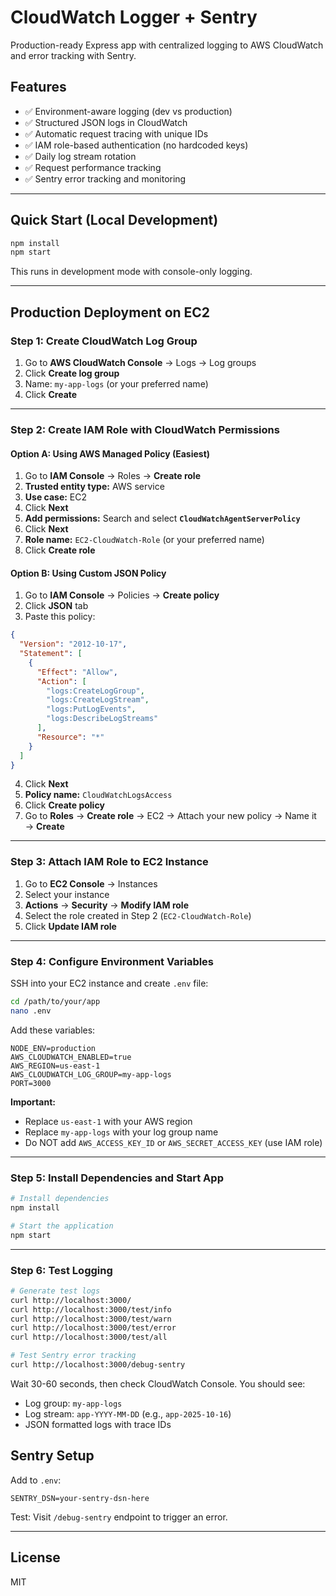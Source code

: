 # CloudWatch Logger + Sentry

Production-ready Express app with centralized logging to AWS CloudWatch and error tracking with Sentry.

## Features

- ✅ Environment-aware logging (dev vs production)
- ✅ Structured JSON logs in CloudWatch
- ✅ Automatic request tracing with unique IDs
- ✅ IAM role-based authentication (no hardcoded keys)
- ✅ Daily log stream rotation
- ✅ Request performance tracking
- ✅ Sentry error tracking and monitoring

---

## Quick Start (Local Development)

```bash
npm install
npm start
```

This runs in development mode with console-only logging.

---

## Production Deployment on EC2

### Step 1: Create CloudWatch Log Group

1. Go to **AWS CloudWatch Console** → Logs → Log groups
2. Click **Create log group**
3. Name: `my-app-logs` (or your preferred name)
4. Click **Create**

---

### Step 2: Create IAM Role with CloudWatch Permissions

#### Option A: Using AWS Managed Policy (Easiest)

1. Go to **IAM Console** → Roles → **Create role**
2. **Trusted entity type:** AWS service
3. **Use case:** EC2
4. Click **Next**
5. **Add permissions:** Search and select **`CloudWatchAgentServerPolicy`**
6. Click **Next**
7. **Role name:** `EC2-CloudWatch-Role` (or your preferred name)
8. Click **Create role**

#### Option B: Using Custom JSON Policy

1. Go to **IAM Console** → Policies → **Create policy**
2. Click **JSON** tab
3. Paste this policy:

```json
{
  "Version": "2012-10-17",
  "Statement": [
    {
      "Effect": "Allow",
      "Action": [
        "logs:CreateLogGroup",
        "logs:CreateLogStream",
        "logs:PutLogEvents",
        "logs:DescribeLogStreams"
      ],
      "Resource": "*"
    }
  ]
}
```

4. Click **Next**
5. **Policy name:** `CloudWatchLogsAccess`
6. Click **Create policy**
7. Go to **Roles** → **Create role** → EC2 → Attach your new policy → Name it → **Create**

---

### Step 3: Attach IAM Role to EC2 Instance

1. Go to **EC2 Console** → Instances
2. Select your instance
3. **Actions** → **Security** → **Modify IAM role**
4. Select the role created in Step 2 (`EC2-CloudWatch-Role`)
5. Click **Update IAM role**

---

### Step 4: Configure Environment Variables

SSH into your EC2 instance and create `.env` file:

```bash
cd /path/to/your/app
nano .env
```

Add these variables:

```env
NODE_ENV=production
AWS_CLOUDWATCH_ENABLED=true
AWS_REGION=us-east-1
AWS_CLOUDWATCH_LOG_GROUP=my-app-logs
PORT=3000
```

**Important:**

- Replace `us-east-1` with your AWS region
- Replace `my-app-logs` with your log group name
- Do NOT add `AWS_ACCESS_KEY_ID` or `AWS_SECRET_ACCESS_KEY` (use IAM role)

---

### Step 5: Install Dependencies and Start App

```bash
# Install dependencies
npm install

# Start the application
npm start

```

---

### Step 6: Test Logging

```bash
# Generate test logs
curl http://localhost:3000/
curl http://localhost:3000/test/info
curl http://localhost:3000/test/warn
curl http://localhost:3000/test/error
curl http://localhost:3000/test/all

# Test Sentry error tracking
curl http://localhost:3000/debug-sentry
```

Wait 30-60 seconds, then check CloudWatch Console. You should see:

- Log group: `my-app-logs`
- Log stream: `app-YYYY-MM-DD` (e.g., `app-2025-10-16`)
- JSON formatted logs with trace IDs

## Sentry Setup

Add to `.env`:

```env
SENTRY_DSN=your-sentry-dsn-here
```

Test: Visit `/debug-sentry` endpoint to trigger an error.

---

## License

MIT
